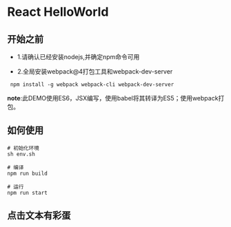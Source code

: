 # React HelloWorld

## 开始之前

- 1.请确认已经安装nodejs,并确定npm命令可用

- 2.全局安装webpack@4打包工具和webpack-dev-server

```shell
 npm install -g webpack webpack-cli webpack-dev-server
```

**note**:此DEMO使用ES6，JSX编写，使用babel将其转译为ES5；使用webpack打包。

## 如何使用
```shell
# 初始化环境
sh env.sh

# 编译
npm run build

# 运行
npm run start

```

## 点击文本有彩蛋
